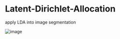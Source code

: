 # Latent-Dirichlet-Allocation
apply LDA into image segmentation

![image](https://github.com/yuxi120407/Latent-Dirichlet-Allocation/raw/master/images/lda.png)
